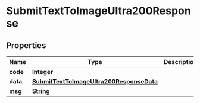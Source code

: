 

# SubmitTextToImageUltra200Response


## Properties

| Name | Type | Description | Notes |
|------------ | ------------- | ------------- | -------------|
|**code** | **Integer** |  |  |
|**data** | [**SubmitTextToImageUltra200ResponseData**](SubmitTextToImageUltra200ResponseData.md) |  |  |
|**msg** | **String** |  |  [optional] |



